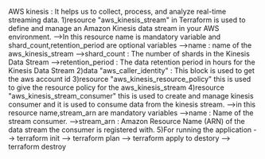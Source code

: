 AWS kinesis : It helps us to collect, process, and analyze real-time streaming data. 
1)resource "aws_kinesis_stream" in Terraform is used to define and manage an Amazon Kinesis data stream in your AWS environment.
-->In this resource name is mandatory variable and shard_count,retention_period are optional variables
-->name : name of the aws_kinesis_stream
-->shard_count : The number of shards in the Kinesis Data Stream
-->retention_period : The data retention period in hours for the Kinesis Data Stream
2)data "aws_caller_identity" : This block is used to get the aws account id
3)resource "aws_kinesis_resource_policy" this is used to give the resource policy for the aws_kinesis_stream
4)resource "aws_kinesis_stream_consumer" this is used to create and manage kinesis consumer and it is used to consume data from the kinesis stream.
-->in this resource name,stream_arn are mandatory variables
-->name : Name of the stream consumer.
-->stream_arn : Amazon Resource Name (ARN) of the data stream the consumer is registered with.
5)For running the application
--> terraform init
--> terraform plan
--> terraform apply
to destory --> terraform destroy
